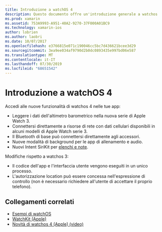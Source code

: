```yaml
---
title: Introduzione a watchOS 4
description: Questo documento offre un'introduzione generale a watchos 4, che descrive le nuove funzionalità ora disponibili per gli sviluppatori Novell.
ms.prod: xamarin
ms.assetid: 753A9993-A951-40A2-9270-37F000A01BC9
ms.technology: xamarin-ios
author: lobrien
ms.author: laobri
ms.date: 10/07/2017
ms.openlocfilehash: e3766815e071c190046cc5bc7d436621bcee3d29
ms.sourcegitcommit: 3ea9ee034af9790d2b0dc0893435e997bd06e587
ms.translationtype: MT
ms.contentlocale: it-IT
ms.lasthandoff: 07/30/2019
ms.locfileid: "68651542"
---
```

# <a name="introduction-to-watchos-4"></a>Introduzione a watchOS 4

Accedi alle nuove funzionalità di watchos 4 nelle tue app:

* Leggere i dati dell'altimetro barometrico nella nuova serie di Apple Watch 3.
* Connettersi direttamente a risorse di rete con dati cellulari disponibili in alcuni modelli di Apple Watch serie 3.
* Il Bluetooth di base può connettersi direttamente agli accessori.
* Nuove modalità di background per le app di allenamento e audio.
* Nuovi Intent SiriKit per [elenchi e note](~/ios/platform/introduction-to-ios11/sirikit.md).

Modifiche rispetto a watchos 3:

* Il codice dell'app e l'interfaccia utente vengono eseguiti in un unico processo.
* L'autorizzazione location può essere concessa nell'espressione di controllo (non è necessario richiedere all'utente di accettare il proprio telefono).

## <a name="related-links"></a>Collegamenti correlati

* [Esempi di watchOS](https://docs.microsoft.com/samples/browse/?products=xamarin&term=Xamarin.iOS+watchOS)
* [WatchKit (Apple)](https://developer.apple.com/documentation/watchkit)
* [Novità di watchos 4 (Apple) (video)](https://developer.apple.com/videos/play/wwdc2017/205/)
